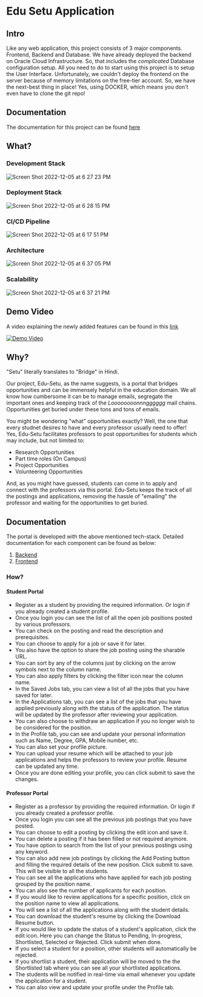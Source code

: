 # Edu Setu Application

## Intro

Like any web application, this project consists of 3 major components. Frontend, Backend and Database.
We have already deployed the backend on Oracle Cloud Infrastructure. So, that includes the _complicated_ Database configuration setup. All you need to do to start using this project is to setup the User Interface. Unfortunately, we couldn't deploy the frontend on the server because of memory limitations on the free-tier account. So, we have the next-best thing in place! Yes, using DOCKER, which means you don't even have to clone the git repo!

## Documentation
The documentation for this project can be found [here](backend/index.html)

## What?

### Development Stack

![Screen Shot 2022-12-05 at 6 27 23 PM](https://user-images.githubusercontent.com/30636208/205766015-6279b9ef-239b-4aa0-b7d4-15500d17c361.png)

### Deployment Stack

![Screen Shot 2022-12-05 at 6 28 15 PM](https://user-images.githubusercontent.com/30636208/205766386-35aaa0d0-25b2-4e7a-b55c-043ae10c40d4.png)

### CI/CD Pipeline

![Screen Shot 2022-12-05 at 6 17 51 PM](https://user-images.githubusercontent.com/30636208/205818343-13e63b04-b35e-4f2b-a78f-6fd073fa0192.png)



### Architecture

![Screen Shot 2022-12-05 at 6 37 05 PM](https://user-images.githubusercontent.com/30636208/205768119-c0776614-4319-4a15-9e98-10182211fab4.png)

### Scalability

![Screen Shot 2022-12-05 at 6 37 21 PM](https://user-images.githubusercontent.com/30636208/205768148-64120acc-3541-47ce-8f8d-eb24ae646867.png)


## Demo Video 

A video explaining the newly added features can be found in this [link](https://drive.google.com/file/d/1SAOqbMNJrZS7wzJ1X1OPpqAk_wSBRjD7/view?usp=sharing)

[![Demo Video](http://img.youtube.com/vi/-n5OHN_Oc7I/0.jpg)](http://www.youtube.com/watch?v=-n5OHN_Oc7I "Video Title")


## Why?

"Setu" literally translates to "Bridge" in Hindi.

Our project, Edu-Setu, as the name suggests, is a portal that bridges opportunities and can be immensely helpful in the education domain. We all know how cumbersome it can be to manage emails, segregate the important ones and keeping track of the _Loooooooonnngggggg_ mail chains. Opportunities get buried under these tons and tons of emails.

You might be wondering "what" opportunities exactly? Well, the one that every studnet desires to have and every professor usually need to offer! Yes, Edu-Setu facilitates professors to post opportunities for students which may include, but not liimited to:

-   Research Opportunities
-   Part time roles (On Campus)
-   Project Opportunities
-   Volunteering Opportunities

And, as you might have guessed, students can come in to apply and connect with the professors via this portal. Edu-Setu keeps the track of all the postings and applications, removing the hassle of "emailing" the professor and waiting for the opportunities to get buried.


## Documentation

The portal is developed with the above mentioned tech-stack. Detailed documentation for each component can be found as below:

1. [Backend](https://github.com/ekanshsinghal/edu-setu-group26-proj2/tree/main/docs/backend)
2. [Frontend](https://github.com/ekanshsinghal/edu-setu-group26-proj2/tree/main/docs/backend)


### How?

#### Student Portal
- Register as a student by providing the required information. Or login if you already created a student profile.
- Once you login you can see the list of all the open job positions posted by various professors.
- You can check on the posting and read the description and prerequisites.
- You can choose to apply for a job or save it for later.
- You also have the option to share the job posting using the sharable URL.
- You can sort by any of the columns just by clicking on the arrow symbols next to the column name.
- You can also apply filters by clicking the filter icon near the column name.
- In the Saved Jobs tab, you can view a list of all the jobs that you have saved for later.
- In the Applications tab, you can see a list of the jobs that you have applied previously along with the status of the application. The status will be updated by the professor after reviewing your application.
- You can also choose to withdraw an application if you no longer wish to be considered for the position.
- In the Profile tab, you can see and update your personal information such as Name, Degree, GPA, Mobile number, etc. 
- You can also set your profile picture. 
- You can upload your resume which will be attached to your job applications and helps the professors to review your profile. Resume can be updated any time.
- Once you are done editing your profile, you can click submit to save the changes.

#### Professor Portal
- Register as a professor by providing the required information. Or login if you already created a professor profile.
- Once you login you can see all the previous job postings that you have posted. 
- You can choose to edit a posting by clicking the edit icon and save it.
- You can delete a posting if it has been filled or not required anymore.
- You have option to search from the list of your previous postings using any keyword.
- You can also add new job postings by clicking the Add Posting button and filling the required details of the new position. Click submit to save. This will be visible to all the students.
- You can see all the applications who have applied for each job posting grouped by the position name. 
- You can also see the number of applicants for each position.
- If you would like to review applications for a specific position, click on the position name to view all applications.
- You will see a list of all the applications along with the student details.
- You can download the student's resume by clicking the Download Resume button.
- If you would like to update the status of a student's application, click the edit icon. Here you can change the Status to Pending, In-progress, Shortlisted, Selected or Rejected. Click submit when done.
- If you select a student for a position, other students will automatically be rejected.
- If you shortlist a student, their application will be moved to the the Shortlisted tab where you can see all your shortlisted applications.
- The students will be notified in real-time via email whenever you update the application for a student.
- You can also view and update your profile under the Profile tab. 


